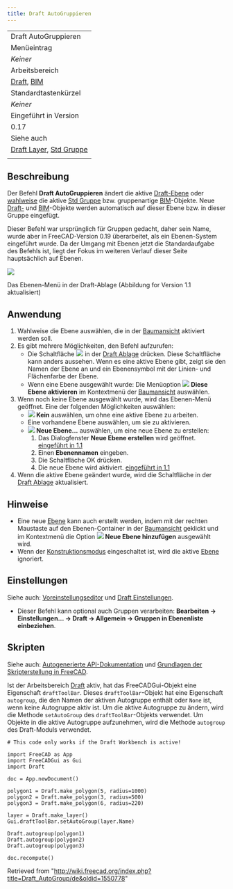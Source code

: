 ```yaml
---
title: Draft AutoGruppieren
---
```

|  |
| --- |
| Draft AutoGruppieren |
| Menüeintrag |
| *Keiner* |
| Arbeitsbereich |
| [Draft](/Draft_Workbench/de "Draft Workbench/de"), [BIM](/BIM_Workbench/de "BIM Workbench/de") |
| Standardtastenkürzel |
| *Keiner* |
| Eingeführt in Version |
| 0.17 |
| Siehe auch |
| [Draft Layer](/Draft_Layer/de "Draft Layer/de"), [Std Gruppe](/Std_Group/de "Std Group/de") |
|  |

## Beschreibung

Der Befehl **Draft AutoGruppieren** ändert die aktive [Draft-Ebene](/Draft_Layer/de "Draft Layer/de") oder [wahlweise](#Einstellungen) die aktive [Std Gruppe](/Std_Group/de "Std Group/de") bzw. gruppenartige [BIM](/BIM_Workbench/de "BIM Workbench/de")-Objekte. Neue [Draft-](/Draft_Workbench/de "Draft Workbench/de") und [BIM](/BIM_Workbench/de "BIM Workbench/de")-Objekte werden automatisch auf dieser Ebene bzw. in dieser Gruppe eingefügt.

Dieser Befehl war ursprünglich für Gruppen gedacht, daher sein Name, wurde aber in FreeCAD-Version 0.19 überarbeitet, als ein Ebenen-System eingeführt wurde. Da der Umgang mit Ebenen jetzt die Standardaufgabe des Befehls ist, liegt der Fokus im weiteren Verlauf dieser Seite hauptsächlich auf Ebenen.

![](/images/Draft_Tray_Menu.png)

Das Ebenen-Menü in der Draft-Ablage (Abbildung for Version 1.1 aktualisiert)

## Anwendung

1. Wahlweise die Ebene auswählen, die in der [Baumansicht](/Tree_view/de "Tree view/de") aktiviert werden soll.
2. Es gibt mehrere Möglichkeiten, den Befehl aufzurufen:
   * Die Schaltfläche ![](/images/Draft_tray_button_layer.png) in der [Draft Ablage](/Draft_Tray/de "Draft Tray/de") drücken. Diese Schaltfläche kann anders aussehen. Wenn es eine aktive Ebene gibt, zeigt sie den Namen der Ebene an und ein Ebenensymbol mit der Linien- und Flächenfarbe der Ebene.
   * Wenn eine Ebene ausgewählt wurde: Die Menüoption **![](/images/Button_right.svg) Diese Ebene aktivieren** im Kontextmenü der [Baumansicht](/Tree_view/de "Tree view/de") auswählen.
3. Wenn noch keine Ebene ausgewählt wurde, wird das Ebenen-Menü geöffnet. Eine der folgenden Möglichkeiten auswählen:
   * **![](/images/Button_invalid.svg) Kein** auswählen, um ohne eine aktive Ebene zu arbeiten.
   * Eine vorhandene Ebene auswählen, um sie zu aktivieren.
   * **![](/images/Draft_NewLayer.svg) Neue Ebene...** auswählen, um eine neue Ebene zu erstellen:
     1. Das Dialogfenster **Neue Ebene erstellen** wird geöffnet. [eingeführt in 1.1](/Release_notes_1.1/de "Release notes 1.1/de")
     2. Einen **Ebenennamen** eingeben.
     3. Die Schaltfläche OK drücken.
     4. Die neue Ebene wird aktiviert. [eingeführt in 1.1](/Release_notes_1.1/de "Release notes 1.1/de")
4. Wenn die aktive Ebene geändert wurde, wird die Schaltfläche in der [Draft Ablage](/Draft_Tray "Draft Tray") aktualisiert.

## Hinweise

* Eine neue [Ebene](/Draft_Layer/de "Draft Layer/de") kann auch erstellt werden, indem mit der rechten Maustaste auf den Ebenen-Container in der [Baumansicht](/Tree_view/de "Tree view/de") geklickt und im Kontextmenü die Option **![](/images/Draft_NewLayer.svg) Neue Ebene hinzufügen** ausgewählt wird.
* Wenn der [Konstruktionsmodus](/Draft_ToggleConstructionMode/de "Draft ToggleConstructionMode/de") eingeschaltet ist, wird die aktive [Ebene](/Draft_Layer/de "Draft Layer/de") ignoriert.

## Einstellungen

Siehe auch: [Voreinstellungseditor](/Preferences_Editor/de "Preferences Editor/de") und [Draft Einstellungen](/Draft_Preferences/de "Draft Preferences/de").

* Dieser Befehl kann optional auch Gruppen verarbeiten: **Bearbeiten → Einstellungen... → Draft → Allgemein → Gruppen in Ebenenliste einbeziehen**.

## Skripten

Siehe auch: [Autogenerierte API-Dokumentation](https://freecad.github.io/SourceDoc/) und [Grundlagen der Skripterstellung in FreeCAD](/FreeCAD_Scripting_Basics/de "FreeCAD Scripting Basics/de").

Ist der Arbeitsbereich [Draft](/Draft_Workbench/de "Draft Workbench/de") aktiv, hat das FreeCADGui-Objekt eine Eigenschaft `draftToolBar`. Dieses `draftToolBar`-Objekt hat eine Eigenschaft `autogroup`, die den Namen der aktiven Autogruppe enthält oder `None` ist, wenn keine Autogruppe aktiv ist.
Um die aktive Autogruppe zu ändern, wird die Methode `setAutoGroup` des `draftToolBar`-Objekts verwendet. Um Objekte in die aktive Autogruppe aufzunehmen, wird die Methode `autogroup` des Draft-Moduls verwendet.

```
# This code only works if the Draft Workbench is active!

import FreeCAD as App
import FreeCADGui as Gui
import Draft

doc = App.newDocument()

polygon1 = Draft.make_polygon(5, radius=1000)
polygon2 = Draft.make_polygon(3, radius=500)
polygon3 = Draft.make_polygon(6, radius=220)

layer = Draft.make_layer()
Gui.draftToolBar.setAutoGroup(layer.Name)

Draft.autogroup(polygon1)
Draft.autogroup(polygon2)
Draft.autogroup(polygon3)

doc.recompute()

```

Retrieved from "<http://wiki.freecad.org/index.php?title=Draft_AutoGroup/de&oldid=1550778>"
